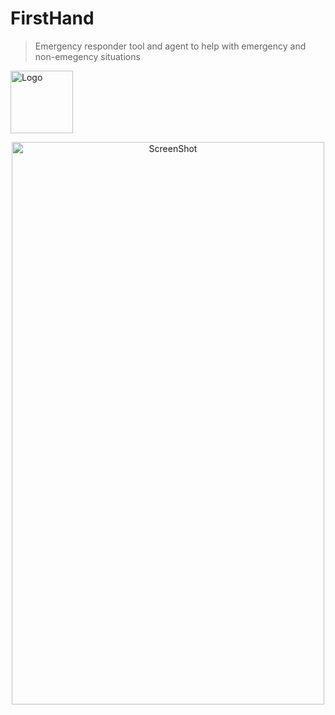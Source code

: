 # FirstHand
> Emergency responder tool and agent to help with emergency and non-emegency situations

<img src="https://github.com/user-attachments/assets/3f531025-b135-47e4-9d28-31651d7799de" alt="Logo" width="100" height="100" padding=60px/>  

<p align="center">
   <img src="https://github.com/user-attachments/assets/914dd06e-3ac9-4a9b-8050-5f06cea441ba" alt="ScreenShot" width="500" height="900"/>
</p>
